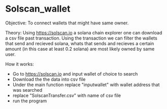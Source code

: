 # Solscan_wallet

Objective: To connect wallets that might have same owner.

Theory: Using https://solscan.io a solana chain explorer one can download a csv file past transaction. Using the transaction we can filter the wallets that send and recieved solana, whats that sends and recieves a certain amount (in this case at least 0.2 solana) are most likely owned by same user.

How it works:
- Go to https://solscan.io and input wallet of choice to search
- Download the the data into csv file
- Under the main function replace "inputwallet" with wallet address that was searched
- replace "SolscanTransfer.csv" with name of csv file
- run the program

